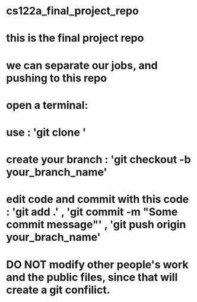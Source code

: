 # cs122a_final_project_repo
# this is the final project repo
# we can separate our jobs, and pushing to this repo
# open a terminal:
# use : 'git clone <repo-url>'
# create your branch : 'git checkout -b your_branch_name'
# edit code and commit with this code : 'git add .' , 'git commit -m "Some commit message"' , 'git push origin your_brach_name'
# DO NOT modify other people's work and the public files, since that will create a git confilict.
